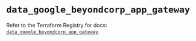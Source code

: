 # `data_google_beyondcorp_app_gateway`

Refer to the Terraform Registry for docs: [`data_google_beyondcorp_app_gateway`](https://registry.terraform.io/providers/hashicorp/google/5.12.0/docs/data-sources/beyondcorp_app_gateway).
